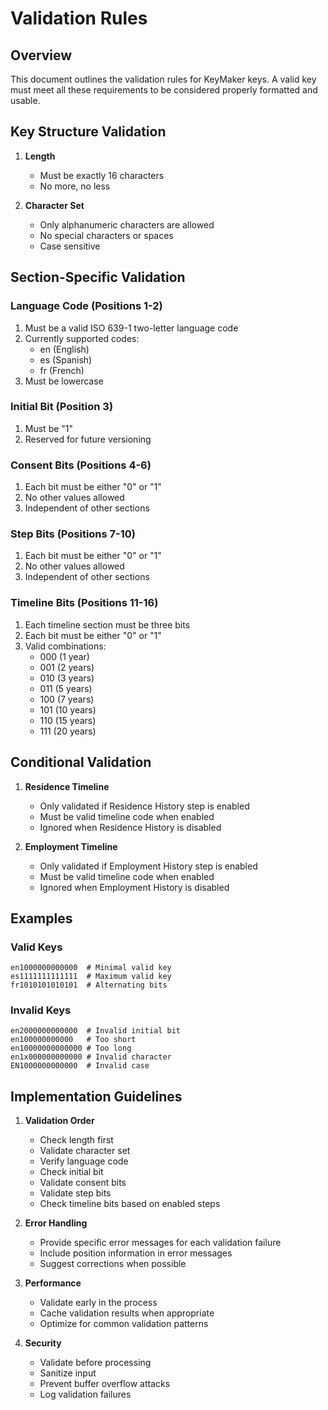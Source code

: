 # Validation Rules

## Overview

This document outlines the validation rules for KeyMaker keys. A valid key must meet all these requirements to be considered properly formatted and usable.

## Key Structure Validation

1. **Length**
   - Must be exactly 16 characters
   - No more, no less

2. **Character Set**
   - Only alphanumeric characters are allowed
   - No special characters or spaces
   - Case sensitive

## Section-Specific Validation

### Language Code (Positions 1-2)
1. Must be a valid ISO 639-1 two-letter language code
2. Currently supported codes:
   - en (English)
   - es (Spanish)
   - fr (French)
3. Must be lowercase

### Initial Bit (Position 3)
1. Must be "1"
2. Reserved for future versioning

### Consent Bits (Positions 4-6)
1. Each bit must be either "0" or "1"
2. No other values allowed
3. Independent of other sections

### Step Bits (Positions 7-10)
1. Each bit must be either "0" or "1"
2. No other values allowed
3. Independent of other sections

### Timeline Bits (Positions 11-16)
1. Each timeline section must be three bits
2. Each bit must be either "0" or "1"
3. Valid combinations:
   - 000 (1 year)
   - 001 (2 years)
   - 010 (3 years)
   - 011 (5 years)
   - 100 (7 years)
   - 101 (10 years)
   - 110 (15 years)
   - 111 (20 years)

## Conditional Validation

1. **Residence Timeline**
   - Only validated if Residence History step is enabled
   - Must be valid timeline code when enabled
   - Ignored when Residence History is disabled

2. **Employment Timeline**
   - Only validated if Employment History step is enabled
   - Must be valid timeline code when enabled
   - Ignored when Employment History is disabled

## Examples

### Valid Keys
```
en1000000000000  # Minimal valid key
es1111111111111  # Maximum valid key
fr1010101010101  # Alternating bits
```

### Invalid Keys
```
en2000000000000  # Invalid initial bit
en100000000000   # Too short
en10000000000000 # Too long
en1x000000000000 # Invalid character
EN1000000000000  # Invalid case
```

## Implementation Guidelines

1. **Validation Order**
   - Check length first
   - Validate character set
   - Verify language code
   - Check initial bit
   - Validate consent bits
   - Validate step bits
   - Check timeline bits based on enabled steps

2. **Error Handling**
   - Provide specific error messages for each validation failure
   - Include position information in error messages
   - Suggest corrections when possible

3. **Performance**
   - Validate early in the process
   - Cache validation results when appropriate
   - Optimize for common validation patterns

4. **Security**
   - Validate before processing
   - Sanitize input
   - Prevent buffer overflow attacks
   - Log validation failures 